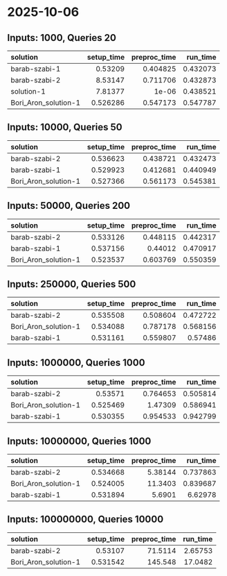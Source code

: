 # 2025-10-06

## Inputs: 1000, Queries 20

| solution             |   setup_time |   preproc_time |   run_time |
|:---------------------|-------------:|---------------:|-----------:|
| barab-szabi-1        |     0.53209  |       0.404825 |   0.432073 |
| barab-szabi-2        |     8.53147  |       0.711706 |   0.432873 |
| solution-1           |     7.81377  |       1e-06    |   0.438521 |
| Bori_Aron_solution-1 |     0.526286 |       0.547173 |   0.547787 |

## Inputs: 10000, Queries 50

| solution             |   setup_time |   preproc_time |   run_time |
|:---------------------|-------------:|---------------:|-----------:|
| barab-szabi-2        |     0.536623 |       0.438721 |   0.432473 |
| barab-szabi-1        |     0.529923 |       0.412681 |   0.440949 |
| Bori_Aron_solution-1 |     0.527366 |       0.561173 |   0.545381 |

## Inputs: 50000, Queries 200

| solution             |   setup_time |   preproc_time |   run_time |
|:---------------------|-------------:|---------------:|-----------:|
| barab-szabi-2        |     0.533126 |       0.448115 |   0.442317 |
| barab-szabi-1        |     0.537156 |       0.44012  |   0.470917 |
| Bori_Aron_solution-1 |     0.523537 |       0.603769 |   0.550359 |

## Inputs: 250000, Queries 500

| solution             |   setup_time |   preproc_time |   run_time |
|:---------------------|-------------:|---------------:|-----------:|
| barab-szabi-2        |     0.535508 |       0.508604 |   0.472722 |
| Bori_Aron_solution-1 |     0.534088 |       0.787178 |   0.568156 |
| barab-szabi-1        |     0.531161 |       0.559807 |   0.57486  |

## Inputs: 1000000, Queries 1000

| solution             |   setup_time |   preproc_time |   run_time |
|:---------------------|-------------:|---------------:|-----------:|
| barab-szabi-2        |     0.53571  |       0.764653 |   0.505814 |
| Bori_Aron_solution-1 |     0.525469 |       1.47309  |   0.586941 |
| barab-szabi-1        |     0.530355 |       0.954533 |   0.942799 |

## Inputs: 10000000, Queries 1000

| solution             |   setup_time |   preproc_time |   run_time |
|:---------------------|-------------:|---------------:|-----------:|
| barab-szabi-2        |     0.534668 |        5.38144 |   0.737863 |
| Bori_Aron_solution-1 |     0.524005 |       11.3403  |   0.839687 |
| barab-szabi-1        |     0.531894 |        5.6901  |   6.62978  |

## Inputs: 100000000, Queries 10000

| solution             |   setup_time |   preproc_time |   run_time |
|:---------------------|-------------:|---------------:|-----------:|
| barab-szabi-2        |     0.53107  |        71.5114 |    2.65753 |
| Bori_Aron_solution-1 |     0.531542 |       145.548  |   17.0482  |